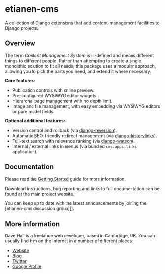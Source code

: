 etianen-cms
===========

A collection of Django extensions that add content-management facilities to Django projects.


Overview
--------

The term *Content Management System* is ill-defined and means different things to different people.
Rather than attempting to create a single monolithic solution to fit all needs, this package uses
a modular approach, allowing you to pick the parts you need, and extend it where necessary.

**Core features:**

*   Publication controls with online preview.
*   Pre-configured WYSIWYG editor widgets.
*   Hierarchal page management with no depth limit.
*   Image and file management, with easy embedding via WYSIWYG editors or pure model fields.

**Optional additional features:**

*   Version control and rollback (via [django-reversion](https://github.com/etianen/django-reversion)).
*   Automatic SEO-friendly redirect management (via [django-historylinks](https://github.com/etianen/django-historylinks)).
*   Full-text search with relevance ranking (via [django-watson](https://github.com/etianen/django-watson)).
*   Internal / external links in menus (via bundled `cms.apps.links` application).


Documentation
-------------

Please read the [Getting Started][] guide for more information.

[Getting Started]: https://github.com/etianen/cms/wiki
    "Getting started with etianen-cms"
    
Download instructions, bug reporting and links to full documentation can be
found at the [main project website][].

[main project website]: http://github.com/etianen/cms
    "etianen-cms on GitHub"

You can keep up to date with the latest announcements by joining the
[etianen-cms discussion group][].

[django-reversion discussion group]: http://groups.google.com/group/etianen-cms
    "etianen-cms Google Group"


More information
----------------

Dave Hall is a freelance web developer, based in Cambridge, UK. You can usually
find him on the Internet in a number of different places:

*   [Website](http://www.etianen.com/ "Dave Hall's homepage")
*   [Blog](http://www.etianen.com/blog/developers/ "Dave Hall's blog")
*   [Twitter](http://twitter.com/etianen "Dave Hall on Twitter")
*   [Google Profile](http://www.google.com/profiles/david.etianen "Dave Hall's Google profile")